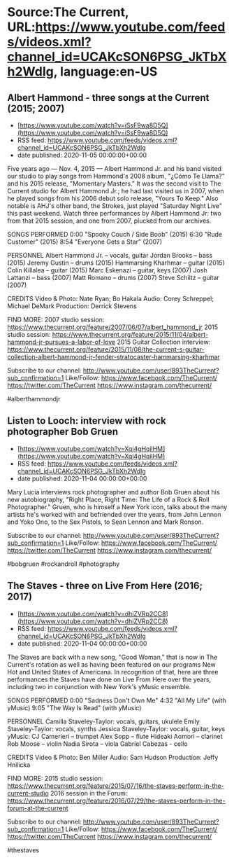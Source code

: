 # Source:The Current, URL:https://www.youtube.com/feeds/videos.xml?channel_id=UCAKcSON6PSG_JkTbXh2WdIg, language:en-US

## Albert Hammond - three songs at the Current (2015; 2007)
 - [https://www.youtube.com/watch?v=iSsF9wa8D5Q](https://www.youtube.com/watch?v=iSsF9wa8D5Q)
 - RSS feed: https://www.youtube.com/feeds/videos.xml?channel_id=UCAKcSON6PSG_JkTbXh2WdIg
 - date published: 2020-11-05 00:00:00+00:00

Five years ago — Nov. 4, 2015 — Albert Hammond Jr. and his band visited our studio to play songs from Hammond's 2008 album, "¿Cómo Te Llama?" and his 2015 release, "Momentary Masters." It was the second visit to The Current studio for Albert Hammond Jr.; he had last visited us in 2007, when he played songs from his 2006 debut solo release, "Yours To Keep." Also notable is AHJ's other band, the Strokes, just played "Saturday Night Live" this past weekend. Watch three performances by Albert Hammond Jr: two from that 2015 session, and one from 2007, plucked from our archives. 

SONGS PERFORMED
0:00 "Spooky Couch / Side Boob" (2015)
6:30 "Rude Customer" (2015)
8:54 "Everyone Gets a Star" (2007)

PERSONNEL
Albert Hammond Jr. – vocals, guitar
Jordan Brooks – bass (2015)
Jeremy Gustin – drums (2015)
Hammarsing Kharhmar – guitar (2015)
Colin Killalea – guitar (2015)
Marc Eskenazi – guitar, keys (2007)
Josh Lattanzi – bass (2007)
Matt Romano – drums (2007)
Steve Schiltz – guitar (2007)

CREDITS
Video & Photo: Nate Ryan; Bo Hakala
Audio: Corey Schreppel; Michael DeMark
Production: Derrick Stevens

FIND MORE:
2007 studio session: https://www.thecurrent.org/feature/2007/06/07/albert_hammond_jr
2015 studio session: https://www.thecurrent.org/feature/2015/11/04/albert-hammond-jr-pursues-a-labor-of-love
2015 Guitar Collection interview:
https://www.thecurrent.org/feature/2015/11/08/the-current-s-guitar-collection-albert-hammond-jr-fender-stratocaster-hammarsing-kharhmar

Subscribe to our channel:
http://www.youtube.com/user/893TheCurrent?sub_confirmation=1
Like/Follow:
https://www.facebook.com/TheCurrent/
https://twitter.com/TheCurrent
https://www.instagram.com/thecurrent/

#alberthammondjr

## Listen to Looch: interview with rock photographer Bob Gruen
 - [https://www.youtube.com/watch?v=Xqj4gHqilHM](https://www.youtube.com/watch?v=Xqj4gHqilHM)
 - RSS feed: https://www.youtube.com/feeds/videos.xml?channel_id=UCAKcSON6PSG_JkTbXh2WdIg
 - date published: 2020-11-04 00:00:00+00:00

Mary Lucia interviews rock photographer and author Bob Gruen about his new autobiography, "Right Place, Right Time: The Life of a Rock & Roll Photographer." Gruen, who is himself a New York icon, talks about the many artists he's worked with and befriended over the years, from John Lennon and Yoko Ono, to the Sex Pistols, to Sean Lennon and Mark Ronson.

Subscribe to our channel:
http://www.youtube.com/user/893TheCurrent?sub_confirmation=1
Like/Follow:
https://www.facebook.com/TheCurrent/
https://twitter.com/TheCurrent
https://www.instagram.com/thecurrent/

#bobgruen #rockandroll #photography

## The Staves - three on Live From Here (2016; 2017)
 - [https://www.youtube.com/watch?v=dhiZVRp2CC8](https://www.youtube.com/watch?v=dhiZVRp2CC8)
 - RSS feed: https://www.youtube.com/feeds/videos.xml?channel_id=UCAKcSON6PSG_JkTbXh2WdIg
 - date published: 2020-11-04 00:00:00+00:00

The Staves are back with a new song, "Good Woman," that is now in The Current's rotation as well as having been featured on our programs New Hot and United States of Americana. In recognition of that, here are three performances the Staves have done on Live From Here over the years, including two in conjunction with New York's yMusic ensemble.

SONGS PERFORMED
0:00 "Sadness Don't Own Me"
4:32 "All My Life" (with yMusic)
9:05 "The Way Is Read" (with yMusic)

PERSONNEL
Camilla Staveley-Taylor: vocals, guitars, ukulele
Emily Staveley-Taylor: vocals, synths
Jessica Staveley-Taylor: vocals, guitar, keys
yMusic:
CJ Camerieri – trumpet
Alex Sopp – flute
Hideaki Aomori – clarinet
Rob Moose – violin
Nadia Sirota – viola
Gabriel Cabezas - cello

CREDITS
Video & Photo: Ben Miller
Audio: Sam Hudson
Production: Jeffy Hnilicka

FIND MORE:
2015 studio session: https://www.thecurrent.org/feature/2015/07/16/the-staves-perform-in-the-current-studio
2016 session in the Forum: https://www.thecurrent.org/feature/2016/07/29/the-staves-perform-in-the-forum-at-the-current

Subscribe to our channel:
http://www.youtube.com/user/893TheCurrent?sub_confirmation=1
Like/Follow:
https://www.facebook.com/TheCurrent/
https://twitter.com/TheCurrent
https://www.instagram.com/thecurrent/

#thestaves

